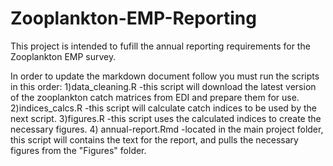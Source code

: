 # Zooplankton-EMP-Reporting
This project is intended to fufill the annual reporting requirements for the Zooplankton EMP survey.

In order to update the markdown document follow you must run the scripts in this order:
1)data_cleaning.R
    -this script will download the latest version of the zooplankton catch matrices from EDI and prepare them for use.
2)indices_calcs.R
    -this script will calculate catch indices to be used by the next script.
3)figures.R
    -this script uses the calculated indices to create the necessary figures.
4) annual-report.Rmd
    -located in the main project folder, this script will contains the text for the report, and pulls the necessary figures from the "Figures" folder.
